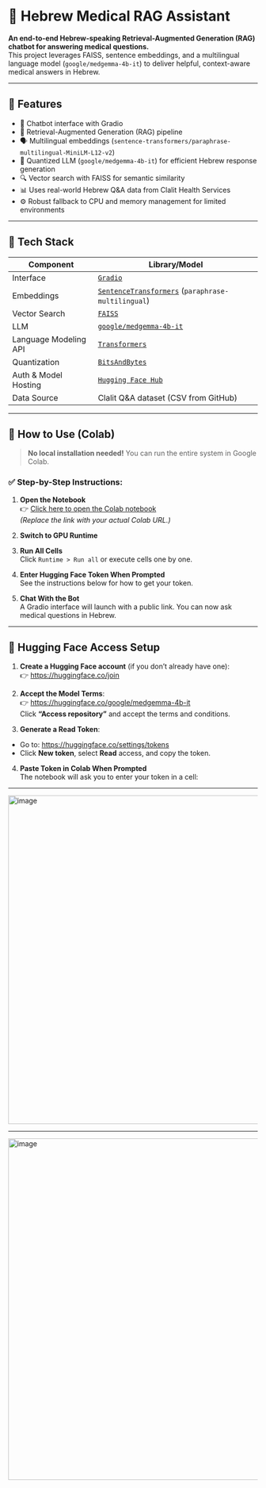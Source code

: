 # 🏥 Hebrew Medical RAG Assistant

**An end-to-end Hebrew-speaking Retrieval-Augmented Generation (RAG) chatbot for answering medical questions.**  
This project leverages FAISS, sentence embeddings, and a multilingual language model (`google/medgemma-4b-it`) to deliver helpful, context-aware medical answers in Hebrew.

---

## 📌 Features

- 💬 Chatbot interface with Gradio  
- 🧠 Retrieval-Augmented Generation (RAG) pipeline  
- 🗣️ Multilingual embeddings (`sentence-transformers/paraphrase-multilingual-MiniLM-L12-v2`)  
- 🤖 Quantized LLM (`google/medgemma-4b-it`) for efficient Hebrew response generation  
- 🔍 Vector search with FAISS for semantic similarity  
- 📊 Uses real-world Hebrew Q&A data from Clalit Health Services  
- ⚙️ Robust fallback to CPU and memory management for limited environments  

---

## 🚀 Tech Stack

| Component              | Library/Model                                                                 |
|------------------------|-------------------------------------------------------------------------------|
| Interface              | [`Gradio`](https://www.gradio.app/)                                          |
| Embeddings             | [`SentenceTransformers`](https://www.sbert.net/) (`paraphrase-multilingual`) |
| Vector Search          | [`FAISS`](https://github.com/facebookresearch/faiss)                         |
| LLM                    | [`google/medgemma-4b-it`](https://huggingface.co/google/medgemma-4b-it)      |
| Language Modeling API  | [`Transformers`](https://huggingface.co/docs/transformers/index)             |
| Quantization           | [`BitsAndBytes`](https://huggingface.co/docs/transformers/main_classes/quantization) |
| Auth & Model Hosting   | [`Hugging Face Hub`](https://huggingface.co/)                                |
| Data Source            | Clalit Q&A dataset (CSV from GitHub)                                          |

---


## 🚀 How to Use (Colab)

> **No local installation needed!** You can run the entire system in Google Colab.

### ✅ Step-by-Step Instructions:

1. **Open the Notebook**  
   👉 [Click here to open the Colab notebook](https://colab.research.google.com/github/your-username/hebrew-medical-rag/blob/main/hebrew_medical_rag_colab.ipynb)  
   *(Replace the link with your actual Colab URL.)*

2. **Switch to GPU Runtime**  

3. **Run All Cells**  
Click `Runtime > Run all` or execute cells one by one.

4. **Enter Hugging Face Token When Prompted**  
See the instructions below for how to get your token.

5. **Chat With the Bot**  
A Gradio interface will launch with a public link. You can now ask medical questions in Hebrew.

---

## 🔐 Hugging Face Access Setup

1. **Create a Hugging Face account** (if you don’t already have one):  
👉 https://huggingface.co/join

2. **Accept the Model Terms**:  
👉 https://huggingface.co/google/medgemma-4b-it  
Click **“Access repository”** and accept the terms and conditions.

3. **Generate a Read Token**:  
- Go to: https://huggingface.co/settings/tokens  
- Click **New token**, select **Read** access, and copy the token.

4. **Paste Token in Colab When Prompted**  
The notebook will ask you to enter your token in a cell:

---
<img width="1935" height="663" alt="image" src="https://github.com/user-attachments/assets/d6238291-7046-49e9-8e50-387f62b9326a" />

---
<img width="1918" height="689" alt="image" src="https://github.com/user-attachments/assets/c6cf0454-a9fa-43f9-b2f5-f3c59333ee72" />


